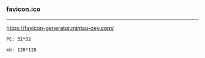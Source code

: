 ### favicon.ico
---
https://favicon-generator.mintsu-dev.com/


```
PC: 32*32

mb: 128*128
```

```
```

```
```

